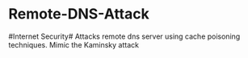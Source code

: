 # Remote-DNS-Attack
#Internet Security# Attacks remote dns server using cache poisoning techniques. Mimic the Kaminsky attack
